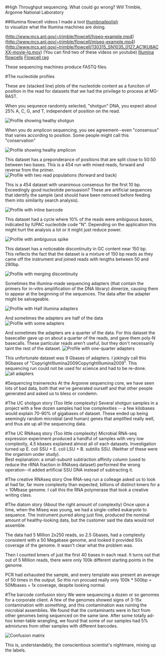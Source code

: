 
#High Throughput sequencing.  What could go wrong?
Will Trimble, Argonne National Laboratory

##Illumina flowcell videos
I made a tool [thumbnailpolish](https://github.com/wltrimbl/thumbnailpolish)  
to visualize what the Illumina machines are doing.

(http://www.mcs.anl.gov/~trimble/flowcell/hiseq-example.mp4)
(http://www.mcs.anl.gov/~trimble/flowcell/miseq-example.mp4)
(http://www.mcs.anl.gov/~trimble/flowcell/130315_SN1035_0127_AC1KU8ACXX-movie-lg.mov)
(You can find two of these videos on youtube)
[Illumina flowcells](http://tinyurl.com/sequencingisbeautiful)
[Flowcell rag](http://tinyurl.com/illuminaflowcellrag)


These sequencing machines produce FASTQ files.  


#The nucleotide profiles

These are (stacked line) plots of the nucleotide content as a funciton of position in the
read for datasets that we had the privilege to process at MG-RAST.

When you sequnece randomly selected, "shotgun" DNA, you expect about 25% A, C, G, and T,
independent of position on the read.

![Profile showing heathy shotgun](images/mgm4473051.3-profile-goodshotgun.svg)

When you do amplicon sequencing, you see agreement--even "consensus" that varies
according to position.  Some people might call this "conservation"

![Profile showing healhy amplicon](images/mgm4736771.3-profile-amplicon.svg)

This dataset has a preponderance of positions that are split close to 50:50 between 
two bases.  This is a 454 run with mixed reads, forward and reverse from the primer.
![Profile with two read populations (forward and back)](images/mgm4751523.3-profile-fwdandback.svg)

This is a 454 dataset with unanimous consensus for the first 10 bp.  Exceedingly 
good nucleotide persuasion?  These are artificial sequences that identify the sample
(and should have been removed before feeding them into similarity search analysis).

![Profile with inline barcode](images/mgm4441908.3-profile-inline454barcode.svg)

This dataset had a cycle where 10% of the reads were ambiguous bases, indicated
by IUPAC nucleotide code "N".  Depending on the application this might hurt the analysis
a lot or it might just reduce power.

![Profile with ambiguous spike](images/mgm4472391.3-profile-ambigspike.svg)

This dataset has a noticeable discontinuity in GC content near 150 bp.  
This reflects the fact that the dataset is a mixture of 150 bp reads as they
came off the instrument and joined reads with lengths between 50 and 290bp.

![Profile with merging discontinuity](images/mgm4743607.3-profile-unmergeddiscontinuity.svg)

Sometimes the illumina-made sequencing adapters (that contain the primers for in-vitro 
amplification of the DNA library) dimerize, causing them to appear at the beginning of
the sequences.  The data after the adapter might be salvageable.

![Profile with Half illumina adapters](images/mgm4472903.3-profile-halfadapt.svg)

And sometimes the adapters are half of the data
![Profile with some adapters](images/mgm4472931.3-profile-someadapters.svg)

And sometimes the adapters are a quarter of the data.  For this dataset the 
basecaller gave up on about a quarter of the reads, and gave them poly-N basecalls.
These particular reads aren't useful, but they don't necessarily taint the rest of
the dataset.
![Profile with one-quarter adapters](images/mgm4473069.3-profile-quarteradapt.svg)

This unfortunate dataset was 9 Gbases of adapters.  I jokingly call this 
9Gbases of "CopyrightIllumina2009CopyrightIllumina2009".  This sequencing
run could not be used for science and had to be re-done.
![all adapters](images/job35122-profile-alladapters.svg)

#Sequencing trainwrecks
At the Argonne sequencing core, we have seen lots of bad data, both that we've generated
ourself and that other people generated and asked us to bless or condemn.

#The UC shotgun story
 (Too little complexity)
Several shotgun samples in a project with a few dozen samples had low complexities --
a few kilobases would explain 70-90% of gigabases of dataset.  These ended up
being seemingly random microbial (and human) genes that amplified really well,
and thus ate up all the sequencing data.

#The UC RNAseq story
(Too little complexity)
Microbial RNA-seq expression experiment produced a handful of samples with very low complexity, 
4.5 kbases explained almost all of each datasets.  Investigation turned up E. coli SSU + 
E. coli LSU + B. subtilis SSU.  (Neither of these were the organism under study).  
Best explanation:  a small-subunit subtraction affinity column (used to reduce the rRNA 
fraction in RNAseq dataset) performed the wrong operation--it added artificial SSU DNA instead 
of subtracting it.

#The creative RNAseq story
One RNA-seq run a colleage asked us to look at had far, far more complexity than expected, billions of distinct kmers for a
< 10Mbase genome.   I call this the RNA polymerase that took a creative writing class.

#The diatom story
(About the right amount of complexity)
Once upon a time, when the Miseq was young, we had a single-celled eukaryote to sequence.  The instrument
purred along just fine, produced the nominal amount of healthy-looking data, but the customer said the 
data would not assemble.

The data had 5 Million 2x250 reads, so 2.5 Gbases, had a complexity consistent with a 50 Megabase genome, and looked
it provided 50x coverage of the genome.  It wasn't clear what the problem was.

Then I counted kmers of just the first 40 bases in each read.  It turns out that out of 5 Million reads, 
there were only 100k different starting points in the genome.    

PCR had exhausted the sample, and every template was present an average of 50 times in the output.
So this run procued really only 100k * 500bp = 50Mbases = 1x coverage, despite looking normal.

#The barcode confusion story
We were sequencing a dozen or so genomes for a corporate client.  A few of the genomes showed signs 
of 3-15x contamination with *something*, and this contamination was ruining the microbial assemblies.
We found that the contaminants were in fact from other genomes being sequenced on the same lane.
After some totally ad-hoc kmer-table wrangling, we found that some of our samples had 5% admixtures
from other samples with different barcodes.

![Confusion matrix](images/confusion.svg)

This is, understandably, the conscientious scientist's nightmare, mixing up the labels.  


